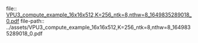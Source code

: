 file:: [VPU3_compute_example_16x16x512,K=256_ntk=8,nthw=8_1649835289018_0.pdf](../assets/VPU3_compute_example_16x16x512,K=256_ntk=8,nthw=8_1649835289018_0.pdf)
file-path:: ../assets/VPU3_compute_example_16x16x512,K=256_ntk=8,nthw=8_1649835289018_0.pdf